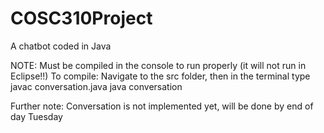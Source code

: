 # COSC310Project
A chatbot coded in Java

NOTE: Must be compiled in the console to run properly (it will not run
  in Eclipse!!)
To compile: Navigate to the src folder, then in the terminal type
javac conversation.java
java conversation

Further note: Conversation is not implemented yet, will be done by
end of day Tuesday
